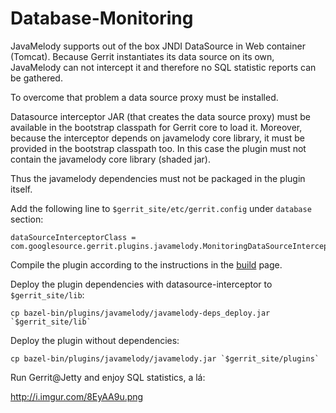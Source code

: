 Database-Monitoring
===================

JavaMelody supports out of the box JNDI DataSource in Web container (Tomcat).
Because Gerrit instantiates its data source on its own, JavaMelody can not
intercept it and therefore no SQL statistic reports can be gathered.

To overcome that problem a data source proxy must be installed.

Datasource interceptor JAR (that creates the data source proxy) must be
available in the bootstrap classpath for Gerrit core to load it. Moreover,
because the interceptor depends on javamelody core library, it must be
provided in the bootstrap classpath too. In this case the plugin must
not contain the javamelody core library (shaded jar).

Thus the javamelody dependencies must not be packaged in the plugin itself.

Add the following line to `$gerrit_site/etc/gerrit.config` under `database` section:

```
dataSourceInterceptorClass = com.googlesource.gerrit.plugins.javamelody.MonitoringDataSourceInterceptor
```

Compile the plugin according to the instructions in the [build](build.md) page.

Deploy the plugin dependencies with datasource-interceptor to `$gerrit_site/lib`:

```
cp bazel-bin/plugins/javamelody/javamelody-deps_deploy.jar `$gerrit_site/lib`
```

Deploy the plugin without dependencies:

```
cp bazel-bin/plugins/javamelody/javamelody.jar `$gerrit_site/plugins`
```

Run Gerrit@Jetty and enjoy SQL statistics, a lá:

http://i.imgur.com/8EyAA9u.png

